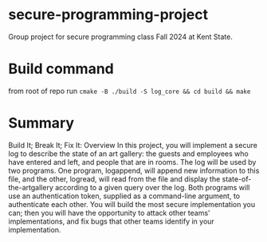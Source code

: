 # secure-programming-project
Group project for secure programming class Fall 2024 at Kent State.

# Build command
from root of repo run 
`cmake -B ./build -S log_core && cd build && make`
# Summary
Build It; Break It; Fix It: Overview
In this project, you will implement a secure log to describe the state of an art gallery: the guests and
employees who have entered and left, and people that are in rooms. The log will be used by two
programs. One program, logappend, will append new information to this file, and the other, logread, 
will read from the file and display the state-of-the-artgallery according to a given query
over the log. Both programs will use an authentication token, supplied as a command-line argument, to
authenticate each other. You will build the most secure implementation you can; then you will have the opportunity to
attack other teams’ implementations, and fix bugs that other teams identify in your implementation.
